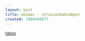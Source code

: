 ```yaml
---
layout: post
title: weimar - strassenbahndepot
created: 1089160877
---
```

[tatoo][]

  [tatoo]: http://streetart.antville.org/stories/819596/
